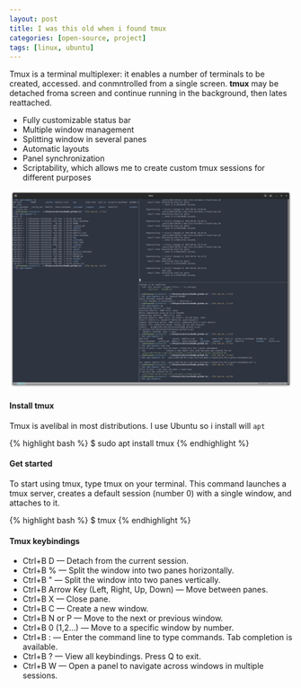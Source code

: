 ```yaml
---
layout: post
title: I was this old when i found tmux
categories: [open-source, project]
tags: [linux, ubuntu]
---
```


Tmux is a terminal multiplexer: it enables a number of terminals to be created, accessed. and conmntrolled from a single screen. **tmux** may be detached froma screen and continue running in the background, then lates reattached.

* Fully customizable status bar
* Multiple window management
* Splitting window in several panes
* Automatic layouts
* Panel synchronization
* Scriptability, which allows me to create custom tmux sessions for different purposes

<img class="img-fluid" src="/img/2025-09-04-i-was-this-old-when-i-found-tmux.png">

#### Install tmux

Tmux is avelibal in most distributions. I use Ubuntu so i install will `apt`

{% highlight bash %}
  $ sudo apt install tmux
{% endhighlight %}

#### Get started
To start using tmux, type tmux on your terminal. This command launches a tmux server, creates a default session (number 0) with a single window, and attaches to it.

{% highlight bash %}
  $ tmux
{% endhighlight %}


#### Tmux keybindings

* Ctrl+B D — Detach from the current session.
* Ctrl+B % — Split the window into two panes horizontally.
* Ctrl+B " — Split the window into two panes vertically.
* Ctrl+B Arrow Key (Left, Right, Up, Down) — Move between panes.
* Ctrl+B X — Close pane.
* Ctrl+B C — Create a new window.
* Ctrl+B N or P — Move to the next or previous window.
* Ctrl+B 0 (1,2...) — Move to a specific window by number.
* Ctrl+B : — Enter the command line to type commands. Tab completion is available.
* Ctrl+B ? — View all keybindings. Press Q to exit.
* Ctrl+B W — Open a panel to navigate across windows in multiple sessions.

